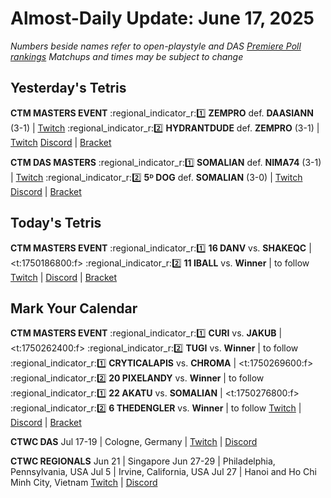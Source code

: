# Almost-Daily Update: June 17, 2025
*Numbers beside names refer to open-playstyle and DAS [Premiere Poll rankings](https://premierepoll.wordpress.com/)*
*Matchups and times may be subject to change*

## Yesterday's Tetris
**CTM MASTERS EVENT**
:regional_indicator_r::one:  **ZEMPRO** def. **DAASIANN** (3-1)  |  [Twitch](https://www.twitch.tv/videos/2487983049?t=00h28m54s)
:regional_indicator_r::two:  **HYDRANTDUDE** def. **ZEMPRO** (3-1)  |  [Twitch](https://www.twitch.tv/videos/2487983049?t=01h10m18s)
[Discord](https://go.ctm.gg/discord)  |  [Bracket](https://go.ctm.gg/event/ctm-june-2025/masters-event/)

**CTM DAS MASTERS**
:regional_indicator_r::one:  **SOMALIAN** def. **NIMA74** (3-1)  |  [Twitch](https://www.twitch.tv/videos/2487893428?t=00h19m52s)
:regional_indicator_r::two:  **5ᴰ DOG** def. **SOMALIAN** (3-0)  |  [Twitch](https://www.twitch.tv/videos/2487893428?t=01h05m49s)
[Discord](https://go.ctm.gg/discord)  |  [Bracket](https://go.ctm.gg/event/ctm-das-masters-june-2025/das-masters/)

## Today's Tetris
**CTM MASTERS EVENT**
:regional_indicator_r::one:  **16 DANV** vs. **SHAKEQC**  |  <t:1750186800:f>
:regional_indicator_r::two:  **11 IBALL** vs. **Winner**  |  to follow
[Twitch](https://twitch.tv/monthlytetris)  |  [Discord](https://go.ctm.gg/discord)  |  [Bracket](https://go.ctm.gg/event/ctm-june-2025/masters-event/)

## Mark Your Calendar
**CTM MASTERS EVENT**
:regional_indicator_r::one:  **CURI** vs. **JAKUB**  |  <t:1750262400:f>
:regional_indicator_r::two:  **TUGI** vs. **Winner**  |  to follow
:regional_indicator_r::one:  **CRYTICALAPIS** vs. **CHROMA**  |  <t:1750269600:f>
:regional_indicator_r::two:  **20 PIXELANDY** vs. **Winner**  |  to follow
:regional_indicator_r::one:  **22 AKATU** vs. **SOMALIAN**  |  <t:1750276800:f>
:regional_indicator_r::two:  **6 THEDENGLER** vs. **Winner**  |  to follow
[Twitch](https://twitch.tv/monthlytetris)  |  [Discord](https://go.ctm.gg/discord)  |  [Bracket](https://go.ctm.gg/event/ctm-june-2025/masters-event/)

**CTWC DAS**
Jul 17-19  |  Cologne, Germany  |  [Twitch](https://www.twitch.tv/classictetris)  |  [Discord](https://tinyurl.com/ctwcdiscord)

**CTWC REGIONALS**
Jun 21  |  Singapore
Jun 27-29  |  Philadelphia, Pennsylvania, USA
Jul 5  |  Irvine, California, USA
Jul 27  |  Hanoi and Ho Chi Minh City, Vietnam
[Twitch](https://www.twitch.tv/classictetris)  |  [Discord](https://tinyurl.com/ctwcdiscord)

